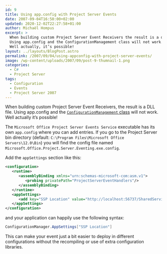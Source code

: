 ```yaml
---
id: 9
title: Using app.config with Project Server Events
date: 2007-09-04T16:50:00+02:00
updated: 2020-12-02T22:27:58+01:00
author: Michaël Hompus
excerpt: >
  When building custom Project Server Event Receivers the result is a dll file.
  Using app.config and the ConfigurationManagement class will not work.
  Well actually, it’s possible!
layout: ../layouts/BlogPost.astro
permalink: /2007/09/04/using-appconfig-with-project-server-events/
image: /wp-content/uploads/2007/09/post-9-thumnail-1.png
categories:
  - C#
  - Project Server
tags:
  - Configuration
  - Events
  - Project Server 2007
---
```


When building custom Project Server Event Receivers, the result is a DLL file. Using app.config and the [`ConfigurationManagement` class](https://learn.microsoft.com/dotnet/api/system.configuration.configurationmanager?view=netframework-2.0) will not work.  
Well actually it’s possible!

<!--more-->

The `Microsoft Office Project Server Events Service` executable has its own `app.config` where you can add entries.
If you go to the Project Server bin directory (default: `C:\Program Files\Microsoft Office Servers\12.0\Bin`) you will find the config file named `Microsoft.Office.Project.Server.Eventing.exe.config`.

Add the `appSettings` section like this:

```xml
<configuration>
   <runtime>
      <assemblyBinding xmlns="urn:schemas-microsoft-com:asm.v1">
         <probing privatePath="ProjectServerEventHandlers"/>
      </assemblyBinding>
   </runtime>
   <appSettings>
      <add key="SSP Location" value="http://localhost:56737/SharedServices1" />
   </appSettings>
</configuration>
```

and your application can happily use the following syntax:

```csharp
ConfigurationManager.AppSettings["SSP Location"]
```

This can make your event just a bit easier to deploy in different configurations without the recompiling or use of extra configuration libraries.
